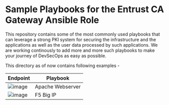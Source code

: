 # Sample Playbooks for the Entrust CA Gateway Ansible Role
This repository contains some of the most commonly used playbooks that can leverage a strong PKI system for securing the infrastructure and the applications as well as the user data processed by such applications.
We are working continously to add more and more such playbooks to make your journey of DevSecOps as easy as possible.

This directory as of now contains following examples -

| Endpoint | Playbook |
| --- | --- |
| ![image](https://user-images.githubusercontent.com/98990887/166507979-cffabb93-ec75-4c04-839e-3e44af9192c3.png) | Apache Webserver |
| ![image](https://user-images.githubusercontent.com/98990887/166508083-fb4d0715-dd83-4fd0-b601-c044ee420ea1.png) | F5 Big IP |
